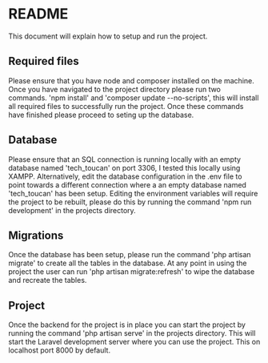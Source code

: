 # README

This document will explain how to setup and run the project.

## Required files

Please ensure that you have node and composer installed on the machine. Once you have navigated to the project directory please run two commands. 'npm install' and 'composer update --no-scripts', this will install all required files to successfully run the project. Once these commands have finished please proceed to seting up the database.

## Database

Please ensure that an SQL connection is running locally with an empty database named 'tech_toucan' on port 3306, I tested this locally using XAMPP. Alternatively, edit the database configuration in the .env file to point towards a different connection where a an empty database named 'tech_toucan' has been setup. Editing the environment variables will require the project to be rebuilt, please do this by running the command 'npm run development' in the projects directory.

## Migrations

Once the database has been setup, please run the command 'php artisan migrate' to create all the tables in the database. At any point in using the project the user can run 'php artisan migrate:refresh' to wipe the database and recreate the tables.

## Project

Once the backend for the project is in place you can start the project by running the command 'php artisan serve' in the projects directory. This will start the Laravel development server where you can use the project. This on localhost port 8000 by default.


